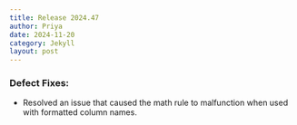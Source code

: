 ```yaml
---
title: Release 2024.47
author: Priya
date: 2024-11-20
category: Jekyll
layout: post
---
```

### Defect Fixes:
- Resolved an issue that caused the math rule to malfunction when used with formatted column names.